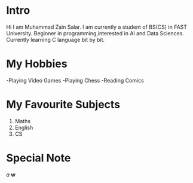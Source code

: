# Intro
Hi I am Muhammad Zain Salar.
I am currently a student of BS(CS) in FAST University.
Beginner in programming,interested in AI and Data Sciences.
Currently learning C language bit by bit.  

# My Hobbies 
-Playing Video Games
-Playing Chess
-Reading Comics

# My Favourite Subjects
1. Maths
2. English
3. CS

# Special Note
*a* **w**
